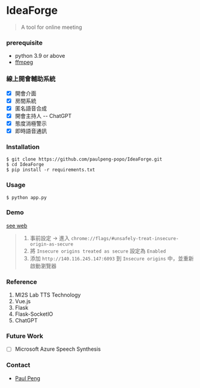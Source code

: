# IdeaForge

> A tool for online meeting

### prerequisite
- python 3.9 or above
- [ffmpeg](https://ffmpeg.org/download.html#build-windows)

### 線上開會輔助系統
- [X] 開會介面
- [X] 房間系統
- [X] 匿名語音合成
- [X] 開會主持人 -- ChatGPT
- [X] 態度消極警示
- [X] 即時語音通訊

### Installation
```shell
$ git clone https://github.com/paulpeng-popo/IdeaForge.git
$ cd IdeaForge
$ pip install -r requirements.txt
```

### Usage
```shell
$ python app.py
```

### Demo
[see web](http://140.116.245.147:6093)

> 1. 事前設定 -> 進入 `chrome://flags/#unsafely-treat-insecure-origin-as-secure`
> 2. 將 `Insecure origins treated as secure` 設定為 `Enabled`
> 3. 添加 `http://140.116.245.147:6093` 到 `Insecure origins` 中，並重新啟動瀏覽器

### Reference
1. MI2S Lab TTS Technology
2. Vue.js
3. Flask
4. Flask-SocketIO
5. ChatGPT

### Future Work
- [ ] Microsoft Azure Speech Synthesis

### Contact
- [Paul Peng](mailto:kmes1234@gmail.com)
